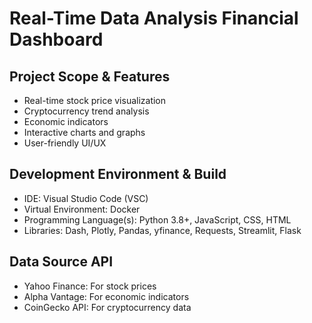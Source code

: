 # Real-Time Data Analysis Financial Dashboard

## Project Scope & Features
- Real-time stock price visualization
- Cryptocurrency trend analysis
- Economic indicators 
- Interactive charts and graphs
- User-friendly UI/UX

## Development Environment & Build
- IDE: Visual Studio Code (VSC)
- Virtual Environment: Docker
- Programming Language(s): Python 3.8+, JavaScript, CSS, HTML
- Libraries: Dash, Plotly, Pandas, yfinance, Requests, Streamlit, Flask

## Data Source API
- Yahoo Finance: For stock prices
- Alpha Vantage: For economic indicators
- CoinGecko API: For cryptocurrency data
